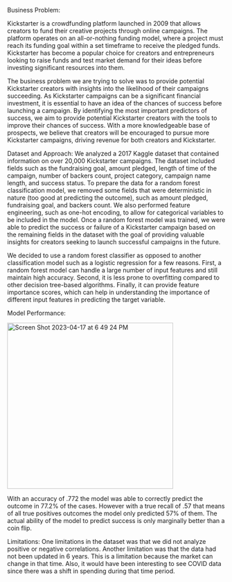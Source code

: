 Business Problem:

Kickstarter is a crowdfunding platform launched in 2009 that allows creators to fund their creative projects through online campaigns. The platform operates on an all-or-nothing funding model, where a project must reach its funding goal within a set timeframe to receive the pledged funds. Kickstarter has become a popular choice for creators and entrepreneurs looking to raise funds and test market demand for their ideas before investing significant resources into them.

The business problem we are trying to solve was to provide potential Kickstarter creators with insights into the likelihood of their campaigns succeeding. As Kickstarter campaigns can be a significant financial investment, it is essential to have an idea of the chances of success before launching a campaign. By identifying the most important predictors of success, we aim to provide potential Kickstarter creators with the tools to improve their chances of success. With a more knowledgeable base of prospects, we believe that creators will be encouraged to pursue more Kickstarter campaigns, driving revenue for both creators and Kickstarter. 

Dataset and Approach:
We analyzed a 2017 Kaggle dataset that contained information on over 20,000 Kickstarter campaigns. The dataset included fields such as the fundraising goal, amount pledged, length of time of the campaign, number of backers count, project category,  campaign name length, and success status.  To prepare the data for a random forest classification model, we removed some fields that were deterministic in nature (too good at predicting the outcome), such as amount pledged, fundraising goal, and backers count. We also performed feature engineering, such as one-hot encoding, to allow for categorical variables to be included in the model.  Once a random forest model was trained, we were able to predict the success or failure of a Kickstarter campaign based on the remaining fields in the dataset with the goal of providing valuable insights for creators seeking to launch successful campaigns in the future.

We decided to use a random forest classifier as opposed to another classification model such as a logistic regression for a few reasons. First, a random forest model can handle a large number of input features and still maintain high accuracy. Second, it is less prone to overfitting compared to other decision tree-based algorithms. Finally, it can provide feature importance scores, which can help in understanding the importance of different input features in predicting the target variable.

Model Performance:

<img width="383" alt="Screen Shot 2023-04-17 at 6 49 24 PM" src="https://user-images.githubusercontent.com/116044037/232634547-e177506a-25e4-4e77-af42-1c717f76a71d.png">

With an accuracy of .772 the model was able to correctly predict the outcome in 77.2% of the cases. However with a true recall of .57 that means of all true positives outcomes the model only predicted 57% of them. The actual ability of the model to predict success is only marginally better than a coin flip.

Limitations:
One limitations in the dataset was that we did not analyze positive or negative correlations. Another limitation was that the data had not been updated in 6 years.  This is a limitation because the market can change in that time.  Also, it would have been interesting to see COVID data since there was a shift in spending during that time period. 
